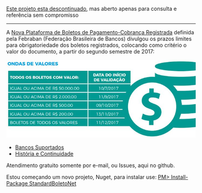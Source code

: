 
[Este projeto esta descontinuado](https://github.com/impactro/Boleto-Test/wiki), mas aberto apenas para consulta e referência sem compromisso

-----

A [Nova Plataforma de Boletos de Pagamento-Cobrança Registrada](https://portal.febraban.org.br/pagina/3150/1094/pt-br/servicos-novo-plataforma-boletos) definida pela Febraban (Federação Brasileira de Bancos) divulgou os prazos limites para obrigatoriedade dos boletos registrados, colocando como critério o valor do documento, a partir do segundo semestre de 2017:

![Prazos Boleto Registrado](https://raw.githubusercontent.com/impactro/Boleto-Test/master/DOC/PrazoRegistro.JPG)

* [Bancos Suportados](https://github.com/impactro/Boleto-Test/wiki/Bancos-Suportados)
* [História e Continuidade](https://github.com/impactro/Boleto-Test/wiki/Continuidade)

Atendimento gratuito somente por e-mail, ou Issues, aqui no github.

Estou começando um novo projeto, Nuget, para instalar use:
[PM> Install-Package StandardBoletoNet](https://www.nuget.org/packages/StandardBoletoNet)
